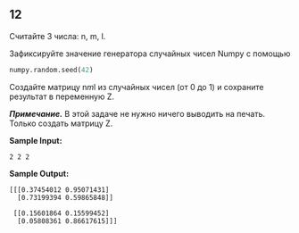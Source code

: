 ## 12

Считайте 3 числа: n, m, l.

Зафиксируйте значение генератора случайных чисел Numpy с помощью

```python
numpy.random.seed(42)
```

Создайте матрицу n*m*l из случайных чисел (от 0 до 1) и сохраните результат в переменную Z.


***Примечание.*** В этой задаче не нужно ничего выводить на печать. Только создать матрицу Z.

**Sample Input:**

```commandline
2 2 2
```

**Sample Output:**

```commandline
[[[0.37454012 0.95071431]
  [0.73199394 0.59865848]]

 [[0.15601864 0.15599452]
  [0.05808361 0.86617615]]]
```
